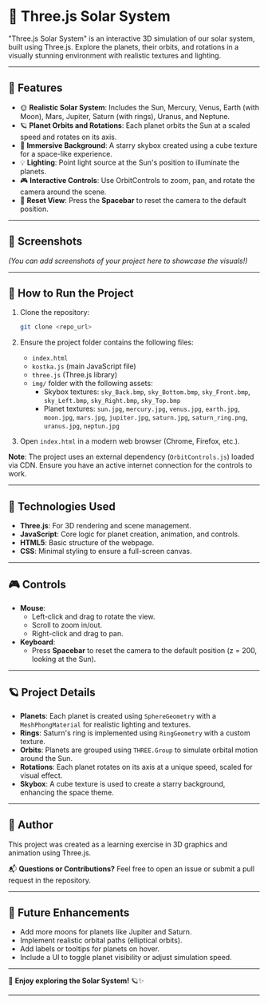 # 🌌 Three.js Solar System

"Three.js Solar System" is an interactive 3D simulation of our solar system, built using Three.js. Explore the planets, their orbits, and rotations in a visually stunning environment with realistic textures and lighting.

---

## 🚀 **Features**
- 🌞 **Realistic Solar System**: Includes the Sun, Mercury, Venus, Earth (with Moon), Mars, Jupiter, Saturn (with rings), Uranus, and Neptune.
- 🪐 **Planet Orbits and Rotations**: Each planet orbits the Sun at a scaled speed and rotates on its axis.
- 🌠 **Immersive Background**: A starry skybox created using a cube texture for a space-like experience.
- 💡 **Lighting**: Point light source at the Sun's position to illuminate the planets.
- 🎮 **Interactive Controls**: Use OrbitControls to zoom, pan, and rotate the camera around the scene.
- 🔄 **Reset View**: Press the **Spacebar** to reset the camera to the default position.

---

## 📸 **Screenshots**
*(You can add screenshots of your project here to showcase the visuals!)*

---

## 💾 **How to Run the Project**

1. Clone the repository:
   ```bash
   git clone <repo_url>
   ```
2. Ensure the project folder contains the following files:
   - `index.html`
   - `kostka.js` (main JavaScript file)
   - `three.js` (Three.js library)
   - `img/` folder with the following assets:
     - Skybox textures: `sky_Back.bmp`, `sky_Bottom.bmp`, `sky_Front.bmp`, `sky_Left.bmp`, `sky_Right.bmp`, `sky_Top.bmp`
     - Planet textures: `sun.jpg`, `mercury.jpg`, `venus.jpg`, `earth.jpg`, `moon.jpg`, `mars.jpg`, `jupiter.jpg`, `saturn.jpg`, `saturn_ring.png`, `uranus.jpg`, `neptun.jpg`

3. Open `index.html` in a modern web browser (Chrome, Firefox, etc.).

**Note**: The project uses an external dependency (`OrbitControls.js`) loaded via CDN. Ensure you have an active internet connection for the controls to work.

---

## 🌟 **Technologies Used**
- **Three.js**: For 3D rendering and scene management.
- **JavaScript**: Core logic for planet creation, animation, and controls.
- **HTML5**: Basic structure of the webpage.
- **CSS**: Minimal styling to ensure a full-screen canvas.

---

## 🎮 **Controls**
- **Mouse**:
  - Left-click and drag to rotate the view.
  - Scroll to zoom in/out.
  - Right-click and drag to pan.
- **Keyboard**:
  - Press **Spacebar** to reset the camera to the default position (z = 200, looking at the Sun).

---

## 🪐 **Project Details**
- **Planets**: Each planet is created using `SphereGeometry` with a `MeshPhongMaterial` for realistic lighting and textures.
- **Rings**: Saturn's ring is implemented using `RingGeometry` with a custom texture.
- **Orbits**: Planets are grouped using `THREE.Group` to simulate orbital motion around the Sun.
- **Rotations**: Each planet rotates on its axis at a unique speed, scaled for visual effect.
- **Skybox**: A cube texture is used to create a starry background, enhancing the space theme.

---

## 📝 **Author**
This project was created as a learning exercise in 3D graphics and animation using Three.js.

📬 **Questions or Contributions?** Feel free to open an issue or submit a pull request in the repository.

---

## 🌠 **Future Enhancements**
- Add more moons for planets like Jupiter and Saturn.
- Implement realistic orbital paths (elliptical orbits).
- Add labels or tooltips for planets on hover.
- Include a UI to toggle planet visibility or adjust simulation speed.

---

🌟 **Enjoy exploring the Solar System!** 🪐✨

---
